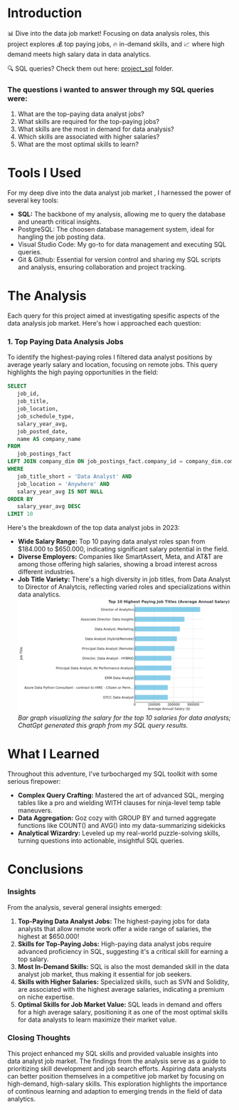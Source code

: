 # Introduction
📊 Dive into the data job market! Focusing on data analysis roles, this project explores 💰 top paying jobs, 🔥 in-demand skills, and 📈 where high demand meets high salary data in data analytics.

🔍 SQL queries? Check them out here: [project_sql](/project_sql/) folder.
### The questions i wanted to answer through my SQL queries were:
1. What are the top-paying data analyst jobs?
2. What skills are required for the top-paying jobs?
3. What skills are the most in demand for data analysis?
4. Which skills are associated with higher salaries?
5. What are the most optimal skills to learn?

# Tools I Used
For my deep dive into the data analyst job market , I harnessed the power of several key tools:
- **SQL:** The backbone of my analysis, allowing me to query the database and unearth critical insights.
- PostgreSQL: The choosen database management system, ideal for hangling the job posting data.
- Visual Studio Code: My go-to for data management and executing SQL queries.
- Git & Github: Essential for version control and sharing my SQL scripts and analysis, ensuring collaboration and project tracking.

# The Analysis
Each query for this project aimed at investigating spesific aspects of the data analysis job market. Here's how i approached each question:

### 1. Top Paying Data Analysis Jobs
To identify the highest-paying roles I filtered data analyst positions by average yearly salary and location, focusing on remote jobs. This query highlights the high paying opportunities in the field:

```sql
SELECT
   job_id,
   job_title,
   job_location,
   job_schedule_type,
   salary_year_avg,
   job_posted_date,
   name AS company_name
FROM
   job_postings_fact
LEFT JOIN company_dim ON job_postings_fact.company_id = company_dim.company_id
WHERE
   job_title_short = 'Data Analyst' AND 
   job_location = 'Anywhere' AND
   salary_year_avg IS NOT NULL
ORDER BY
   salary_year_avg DESC
LIMIT 10
```
Here's the breakdown of the top data analyst jobs in 2023:
- **Wide Salary Range:** Top 10 paying data analyst roles span from $184.000 to $650.000, indicating significant salary potential in the field.
- **Diverse Employers:** Companies like SmartAssert, Meta, and AT&T are among those offering high salaries, showing a broad interest across different industries.
- **Job Title Variety:** There's a high diversity in job titles, from Data Analyst to Director of Analytcis, reflecting varied roles and specializations within data analytics.
![Top Paying Roles](assets/1_top_paying_roles.png)
*Bar graph visualizing the salary for the top 10 salaries for data analysts; ChatGpt generated this graph from my SQL query results.*

# What I Learned
Throughout this adventure, I've turbocharged my SQL toolkit with some serious firepower:
- **Complex Query Crafting:** Mastered the art of advanced SQL, merging tables like a pro and wielding WITH clauses for ninja-level temp table maneuvers.
- **Data Aggregation:** Goz cozy with GROUP BY and turned aggregate functions like COUNT() and AVG() into my data-summarizing sidekicks
- **Analytical Wizardry:** Leveled up my real-world puzzle-solving skills, turning questions into actionable, insightful SQL queries.

# Conclusions 

### Insights 
From the analysis, several general insights emerged:
1. **Top-Paying Data Analyst Jobs:** The highest-paying jobs for data analysts that allow remote work offer a wide range of salaries, the highest at $650.000!
2. **Skills for Top-Paying Jobs:** High-paying data analyst jobs require advanced proficiency in SQL, suggesting it's a critical skill for earning a top salary.
3. **Most In-Demand Skills:** SQL is also the most demanded skill in the data analyst job market, thus making it essential for job seekers.
4. **Skills with Higher Salaries:** Specialized skills, such as SVN and Solidity, are associated with the highest average salaries, indicating a premium on niche expertise.
5. **Optimal Skills for Job Market Value:** SQL leads in demand and offers for a high average salary, positioning it as one of the most optimal skills for data analysts to learn maximize their market value.

### Closing Thoughts

This project enhanced my SQL skills and provided valuable insights into data analyst job market. The findings from the analysis serve as a guide to prioritizing skill development and job search efforts. Aspiring data analysts can better position themselves in a competitive job market by focusing on high-demand, high-salary skills. This exploration highlights the importance of continous learning and adaption to emerging trends in the field of data analytics.  